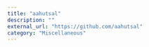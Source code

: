 ```yaml
---
title: "aahutsal"
description: ""
external_url: "https://github.com/aahutsal"
category: "Miscellaneous"
---
```

